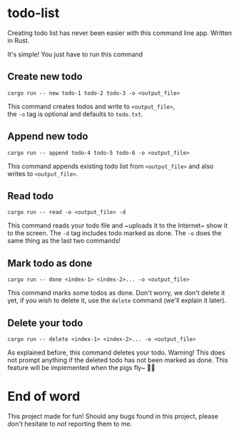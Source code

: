 # todo-list

Creating todo list has never been easier with this command line app. Written in Rust.

It's simple! You just have to run this command

## Create new todo
```
cargo run -- new todo-1 todo-2 todo-3 -o <output_file>
```
This command creates todos and write to `<output_file>`,  
the `-o` tag is optional and defaults to `todo.txt`.

## Append new todo
```
cargo run -- append todo-4 todo-5 todo-6 -o <output_file>
```
This command appends existing todo list from `<output_file>`
and also writes to `<output_file>`.

## Read todo
```
cargo run -- read -o <output_file> -d
```
This command reads your todo file and ~uploads it to the Internet~
show it to the screen. The `-d` tag includes todo marked as done.
The `-o` does the same thing as the last two commands!

## Mark todo as done
```
cargo run -- done <index-1> <index-2>... -o <output_file>
```
This command marks some todos as done. Don't worry, we don't delete
it yet, if you wish to delete it, use the `delete` command (we'll explain it later).

## Delete your todo
```
cargo run -- delete <index-1> <index-2>... -o <output_file>
```
As explained before, this command deletes your todo. Warning! This does not prompt
anything if the deleted todo has not been marked as done. This feature will be implemented
when the pigs fly~ 🐖🪽


# End of word
This project made for fun! Should any bugs found in this project, please don't hesitate to 
*not* reporting them to me.
